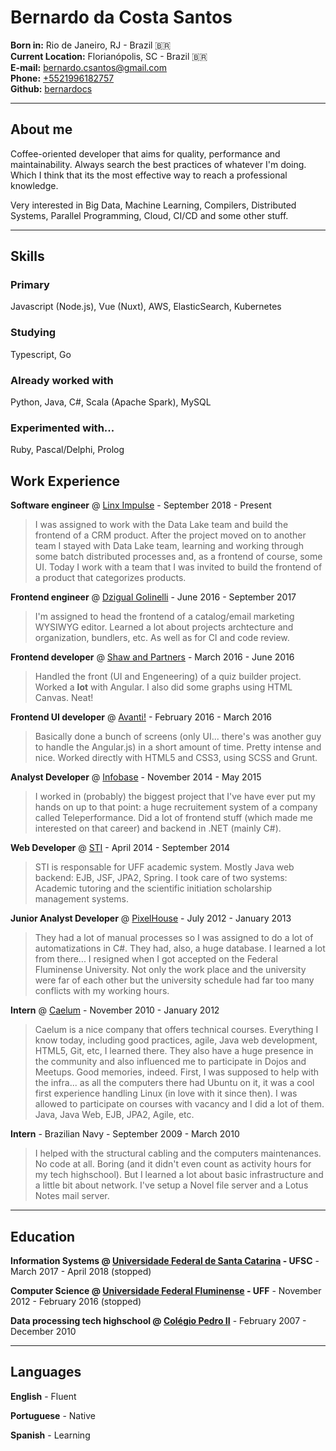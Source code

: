 # Bernardo da Costa Santos

**Born in:** Rio de Janeiro, RJ - Brazil 🇧🇷<br>
**Current Location:** Florianópolis, SC - Brazil 🇧🇷<br>
**E-mail:** [bernardo.csantos@gmail.com](mailto:bernardo.csantos@gmail.com)<br>
**Phone:** [+5521996182757](tel:+5521996182757)<br>
**Github:** [bernardocs](http://github.com/bernardocs)<br>

---
## About me
Coffee-oriented developer that aims for quality, performance and maintainability. Always search the best practices of whatever I'm doing. Which I think that its the most effective way to reach a professional knowledge.

Very interested in Big Data, Machine Learning, Compilers, Distributed Systems, Parallel Programming, Cloud, CI/CD and some other stuff.

---
## Skills
### Primary
Javascript (Node.js), Vue (Nuxt), AWS, ElasticSearch, Kubernetes

### Studying
Typescript, Go

### Already worked with
Python, Java, C#, Scala (Apache Spark), MySQL

### Experimented with...
Ruby, Pascal/Delphi, Prolog

## Work Experience
**Software engineer** @ [Linx Impulse](https://www.linx.com.br/transformacao-digital/linx-impulse/) - September 2018 - Present

> I was assigned to work with the Data Lake team and build the frontend of a CRM product. After the project moved on to another team I stayed with Data Lake team, learning and working through some batch distributed processes and, as a frontend of course, some UI. Today I work with a team that I was invited to build the frontend of a product that categorizes products.

**Frontend engineer** @ [Dzigual Golinelli](http://www.dzigual.com.br/) - June 2016 - September 2017

> I'm assigned to head the frontend of a catalog/email marketing WYSIWYG editor. Learned a lot about projects archtecture and organization, bundlers, etc. As well as for CI and code review.

**Frontend developer** @ [Shaw and Partners](http://www.shawandpartners.com) - March 2016 - June 2016

> Handled the front (UI and Engeneering) of a quiz builder project. Worked a **lot** with Angular. I also did some graphs using HTML Canvas. Neat!

**Frontend UI developer** @ [Avanti!](http://www.penseavanti.com.br) - February 2016 - March 2016

> Basically done a bunch of screens (only UI... there's was another guy to handle the Angular.js) in a short amount of time. Pretty intense and nice. Worked directly with HTML5 and CSS3, using SCSS and Grunt.

**Analyst Developer** @ [Infobase](http://www.infobase.com.br) - November 2014 - May 2015

> I worked in (probably) the biggest project that I've have ever put my hands on up to that point: a huge recruitement system of a company called Teleperformance. Did a lot of frontend stuff (which made me interested on that career) and backend in .NET (mainly C#).

**Web Developer** @ [STI](http://www.sti.uff.br) - April 2014 - September 2014

> STI is responsable for UFF academic system. Mostly Java web backend: EJB, JSF, JPA2, Spring. I took care of two systems: Academic tutoring and the scientific initiation scholarship management systems.

**Junior Analyst Developer** @ [PixelHouse](http://www.pixelhouse.com.br) - July 2012 - January 2013

> They had a lot of manual processes so I was assigned to do a lot of automatizations in C#. They had, also, a huge database. I learned a lot from there... I resigned when I got accepted on the Federal Fluminense University. Not only the work place and the university were far of each other but the university schedule had far too many conflicts with my working hours.

**Intern** @ [Caelum](http://www.caelum.com.br) - November 2010 - January 2012

> Caelum is a nice company that offers technical courses. Everything I know today, including good practices, agile, Java web development, HTML5, Git, etc, I learned there. They also have a huge presence in the community and also influenced me to participate in Dojos and Meetups. Good memories, indeed. First, I was supposed to help with the infra... as all the computers there had Ubuntu on it, it was a cool first experience handling Linux (in love with it since then). I was allowed to participate on courses with vacancy and I did a lot of them. Java, Java Web, EJB, JPA2, Agile, etc.

**Intern** - Brazilian Navy - September 2009 - March 2010

> I helped with the structural cabling and the computers maintenances. No code at all. Boring (and it didn't even count as activity hours for my tech highschool). But I learned a lot about basic infrastructure and a little bit about network. I've setup a Novel file server and a Lotus Notes mail server.

---
## Education
**Information Systems @ [Universidade Federal de Santa Catarina](http://ufsc.br/) - UFSC** - March 2017 - April 2018 (stopped)

**Computer Science @ [Universidade Federal Fluminense](http://www.uff.br) - UFF** - November 2012 - February 2016 (stopped)

**Data processing tech highschool @ [Colégio Pedro II](http://cp2.g12.br)** - February 2007 - December 2010

---
## Languages
**English** - Fluent

**Portuguese** - Native

**Spanish** - Learning
